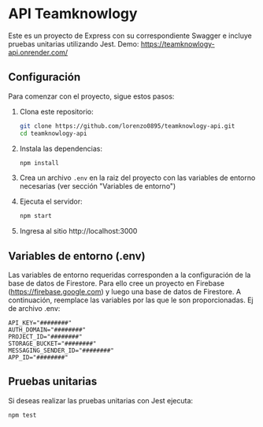 # API Teamknowlogy

Este es un proyecto de Express con su correspondiente Swagger e incluye pruebas unitarias utilizando Jest.
Demo: https://teamknowlogy-api.onrender.com/

## Configuración

Para comenzar con el proyecto, sigue estos pasos:

1. Clona este repositorio:
   ```bash
   git clone https://github.com/lorenzo0895/teamknowlogy-api.git
   cd teamknowlogy-api

2. Instala las dependencias:
    ```bash
    npm install

3. Crea un archivo `.env` en la raiz del proyecto con las variables de entorno necesarias (ver sección "Variables de entorno")

4. Ejecuta el servidor:
    ```bash
    npm start

5. Ingresa al sitio http://localhost:3000

## Variables de entorno (.env)
Las variables de entorno requeridas corresponden a la configuración de la base de datos de Firestore. Para ello cree un proyecto en Firebase (https://firebase.google.com) y luego una base de datos de Firestore. A continuación, reemplace las variables por las que le son proporcionadas. Ej de archivo .env:

    API_KEY="########"
    AUTH_DOMAIN="########"
    PROJECT_ID="########"
    STORAGE_BUCKET="########"
    MESSAGING_SENDER_ID="########"
    APP_ID="########"

## Pruebas unitarias
Si deseas realizar las pruebas unitarias con Jest ejecuta:

    npm test